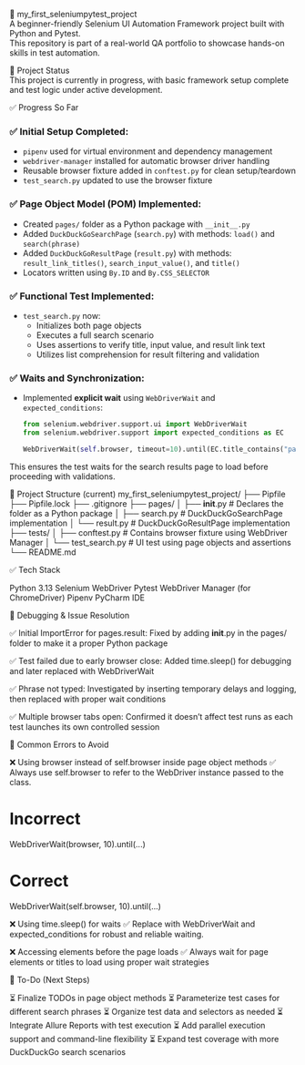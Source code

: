 🧪 my_first_seleniumpytest_project  
A beginner-friendly Selenium UI Automation Framework project built with Python and Pytest.  
This repository is part of a real-world QA portfolio to showcase hands-on skills in test automation.

🔄 Project Status  
This project is currently in progress, with basic framework setup complete and test logic under active development.

✅ Progress So Far  
### ✅ Initial Setup Completed:
- `pipenv` used for virtual environment and dependency management  
- `webdriver-manager` installed for automatic browser driver handling  
- Reusable browser fixture added in `conftest.py` for clean setup/teardown  
- `test_search.py` updated to use the browser fixture  

### ✅ Page Object Model (POM) Implemented:
- Created `pages/` folder as a Python package with `__init__.py`  
- Added `DuckDuckGoSearchPage` (`search.py`) with methods: `load()` and `search(phrase)`  
- Added `DuckDuckGoResultPage` (`result.py`) with methods: `result_link_titles()`, `search_input_value()`, and `title()`  
- Locators written using `By.ID` and `By.CSS_SELECTOR`  

### ✅ Functional Test Implemented:
- `test_search.py` now:
  - Initializes both page objects  
  - Executes a full search scenario  
  - Uses assertions to verify title, input value, and result link text  
  - Utilizes list comprehension for result filtering and validation  

### ✅ Waits and Synchronization:
- Implemented **explicit wait** using `WebDriverWait` and `expected_conditions`:
  ```python
  from selenium.webdriver.support.ui import WebDriverWait
  from selenium.webdriver.support import expected_conditions as EC
  
  WebDriverWait(self.browser, timeout=10).until(EC.title_contains("panda"))
This ensures the test waits for the search results page to load before proceeding with validations.

📂 Project Structure (current)
my_first_seleniumpytest_project/
├── Pipfile
├── Pipfile.lock
├── .gitignore
├── pages/
│   ├── __init__.py               # Declares the folder as a Python package
│   ├── search.py                 # DuckDuckGoSearchPage implementation
│   └── result.py                 # DuckDuckGoResultPage implementation
├── tests/
│   ├── conftest.py               # Contains browser fixture using WebDriver Manager
│   └── test_search.py            # UI test using page objects and assertions
└── README.md

✅ Tech Stack

Python 3.13
Selenium WebDriver
Pytest
WebDriver Manager (for ChromeDriver)
Pipenv
PyCharm IDE

🐞 Debugging & Issue Resolution

✅ Initial ImportError for pages.result: Fixed by adding __init__.py in the pages/ folder to make it a proper Python package

✅ Test failed due to early browser close: Added time.sleep() for debugging and later replaced with WebDriverWait

✅ Phrase not typed: Investigated by inserting temporary delays and logging, then replaced with proper wait conditions

✅ Multiple browser tabs open: Confirmed it doesn’t affect test runs as each test launches its own controlled session

🚫 Common Errors to Avoid

❌ Using browser instead of self.browser inside page object methods
✅ Always use self.browser to refer to the WebDriver instance passed to the class.

# Incorrect
WebDriverWait(browser, 10).until(...)
# Correct
WebDriverWait(self.browser, 10).until(...)

❌ Using time.sleep() for waits
✅ Replace with WebDriverWait and expected_conditions for robust and reliable waiting.

❌ Accessing elements before the page loads
✅ Always wait for page elements or titles to load using proper wait strategies

📌 To-Do (Next Steps)

⏳ Finalize TODOs in page object methods
⏳ Parameterize test cases for different search phrases
⏳ Organize test data and selectors as needed
⏳ Integrate Allure Reports with test execution
⏳ Add parallel execution support and command-line flexibility
⏳ Expand test coverage with more DuckDuckGo search scenarios

